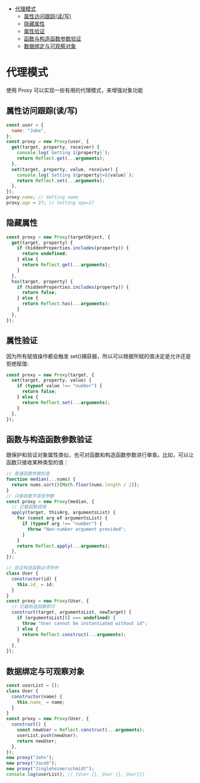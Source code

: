 <!-- START doctoc generated TOC please keep comment here to allow auto update -->
<!-- DON'T EDIT THIS SECTION, INSTEAD RE-RUN doctoc TO UPDATE -->


- [代理模式](#%E4%BB%A3%E7%90%86%E6%A8%A1%E5%BC%8F)
  - [属性访问跟踪(读/写)](#%E5%B1%9E%E6%80%A7%E8%AE%BF%E9%97%AE%E8%B7%9F%E8%B8%AA%E8%AF%BB%E5%86%99)
  - [隐藏属性](#%E9%9A%90%E8%97%8F%E5%B1%9E%E6%80%A7)
  - [属性验证](#%E5%B1%9E%E6%80%A7%E9%AA%8C%E8%AF%81)
  - [函数与构造函数参数验证](#%E5%87%BD%E6%95%B0%E4%B8%8E%E6%9E%84%E9%80%A0%E5%87%BD%E6%95%B0%E5%8F%82%E6%95%B0%E9%AA%8C%E8%AF%81)
  - [数据绑定与可观察对象](#%E6%95%B0%E6%8D%AE%E7%BB%91%E5%AE%9A%E4%B8%8E%E5%8F%AF%E8%A7%82%E5%AF%9F%E5%AF%B9%E8%B1%A1)

<!-- END doctoc generated TOC please keep comment here to allow auto update -->

# 代理模式

使用 Proxy 可以实现一些有用的代理模式，来增强对象功能

## 属性访问跟踪(读/写)

```js
const user = {
  name: "Jake",
};
const proxy = new Proxy(user, {
  get(target, property, receiver) {
    console.log(`Getting ${property}`);
    return Reflect.get(...arguments);
  },
  set(target, property, value, receiver) {
    console.log(`Setting ${property}=${value}`);
    return Reflect.set(...arguments);
  },
});
proxy.name; // Getting name
proxy.age = 27; // Setting age=27
```

## 隐藏属性

```js
const proxy = new Proxy(targetObject, {
  get(target, property) {
    if (hiddenProperties.includes(property)) {
      return undefined;
    } else {
      return Reflect.get(...arguments);
    }
  },
  has(target, property) {
    if (hiddenProperties.includes(property)) {
      return false;
    } else {
      return Reflect.has(...arguments);
    }
  },
});
```

## 属性验证

因为所有赋值操作都会触发 set()捕获器，所以可以根据所赋的值决定是允许还是拒绝赋值:

```js
const proxy = new Proxy(target, {
  set(target, property, value) {
    if (typeof value !== "number") {
      return false;
    } else {
      return Reflect.set(...arguments);
    }
  },
});
```

## 函数与构造函数参数验证

跟保护和验证对象属性类似，也可对函数和构造函数参数进行审查。比如，可以让函数只接收某种类型的值：

```js
// 普通函数参数检查
function median(...nums) {
  return nums.sort()[Math.floor(nums.length / 2)];
}
// 只接收数字类型参数
const proxy = new Proxy(median, {
  // 拦截函数调用
  apply(target, thisArg, argumentsList) {
    for (const arg of argumentsList) {
      if (typeof arg !== "number") {
        throw "Non-number argument provided";
      }
    }
    return Reflect.apply(...arguments);
  },
});

// 验证构造函数必须传参
class User {
  constructor(id) {
    this.id_ = id;
  }
}
const proxy = new Proxy(User, {
  // 拦截构造函数即可
  construct(target, argumentsList, newTarget) {
    if (argumentsList[0] === undefined) {
      throw "User cannot be instantiated without id";
    } else {
      return Reflect.construct(...arguments);
    }
  },
});
```

## 数据绑定与可观察对象

```js
const userList = [];
class User {
  constructor(name) {
    this.name_ = name;
  }
}
const proxy = new Proxy(User, {
  construct() {
    const newUser = Reflect.construct(...arguments);
    userList.push(newUser);
    return newUser;
  },
});
new proxy("John");
new proxy("Jacob");
new proxy("Jingleheimerschmidt");
console.log(userList); // [User {}, User {}, User{}]
```
